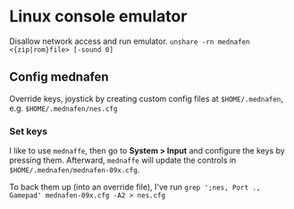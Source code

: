 # Linux console emulator

Disallow network access and run emulator.
`unshare -rn mednafen <{zip|rom}file> [-sound 0]`

## Config mednafen

Override keys, joystick by creating custom config files at `$HOME/.mednafen`, e.g. `$HOME/.mednafen/nes.cfg`

### Set keys

I like to use `mednaffe`, then go to **System > Input** and configure the keys by pressing them. Afterward, `mednaffe` will update the controls in `$HOME/.mednafen/mednafen-09x.cfg`.

To back them up (into an override file), I've run `grep ';nes, Port ., Gamepad' mednafen-09x.cfg -A2 > nes.cfg`

<!--stackedit_data:
eyJoaXN0b3J5IjpbLTE5MjkyMDkzNTNdfQ==
-->